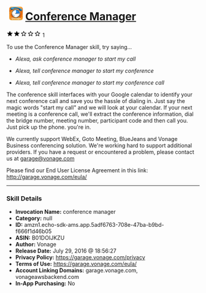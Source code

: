 # &nbsp;<img src="skill_icon" alt="Conference Manager icon" width="36"> [Conference Manager](http://alexa.amazon.com/#skills/amzn1.echo-sdk-ams.app.5adf6763-708e-47ba-b9bd-f666f1d46b05)
![2 stars](../../images/ic_star_black_18dp_1x.png)![2 stars](../../images/ic_star_black_18dp_1x.png)![2 stars](../../images/ic_star_border_black_18dp_1x.png)![2 stars](../../images/ic_star_border_black_18dp_1x.png)![2 stars](../../images/ic_star_border_black_18dp_1x.png) 1

To use the Conference Manager skill, try saying...

* *Alexa, ask conference manager to start my call*

* *Alexa, tell conference manager to start my conference*

* *Alexa, tell conference manager to start my conference call*

The conference skill interfaces with your Google calendar to identify your next conference call and save you the hassle of dialing in.
Just say the magic words "start my call" and we will look at your calendar. If your next meeting is a conference call, we'll extract the conference information, dial the bridge number, meeting number, participant code and then call you.
Just pick up the phone. you're in.

We currently support WebEx, Goto Meeting, BlueJeans and Vonage Business conferencing solution.
We're working hard to support additional providers. If you have a request or encountered a problem, please contact us at garage@vonage.com

Please find our End User License Agreement in this link: http://garage.vonage.com/eula/

***

### Skill Details

* **Invocation Name:** conference manager
* **Category:** null
* **ID:** amzn1.echo-sdk-ams.app.5adf6763-708e-47ba-b9bd-f666f1d46b05
* **ASIN:** B01DOIJKZU
* **Author:** Vonage
* **Release Date:** July 29, 2016 @ 18:56:27
* **Privacy Policy:** https://garage.vonage.com/privacy
* **Terms of Use:** https://garage.vonage.com/eula/
* **Account Linking Domains:** garage.vonage.com, vonageawsbackend.com
* **In-App Purchasing:** No
